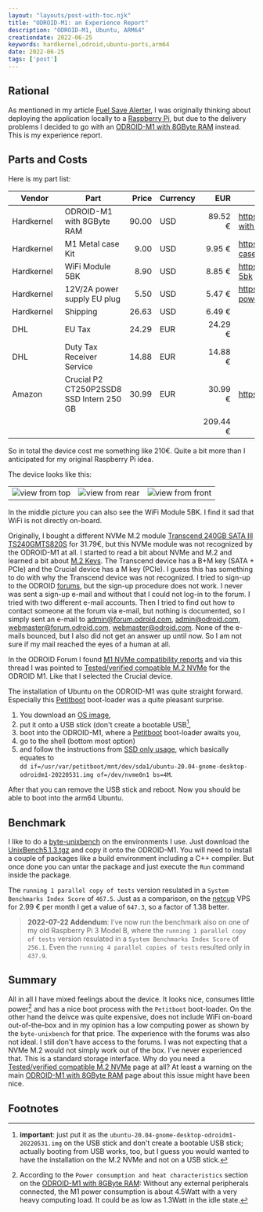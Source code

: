 ```yaml
---
layout: "layouts/post-with-toc.njk"
title: "ODROID-M1: an Experience Report"
description: "ODROID-M1, Ubuntu, ARM64"
creationdate: 2022-06-25
keywords: hardkernel,odroid,ubuntu-ports,arm64
date: 2022-06-25
tags: ['post']
---
```


## Rational

As mentioned in my article [Fuel Save Alerter](../fuel-save-alerter-germany), I was originally thinking about deploying the application locally to a
[Raspberry Pi](https://en.wikipedia.org/wiki/Raspberry_Pi), but due to the delivery problems I decided to go with an [ODROID-M1 with 8GByte
RAM](https://www.hardkernel.com/shop/odroid-m1-with-8gbyte-ram) instead. This is my experience report.

## Parts and Costs

Here is my part list:

| Vendor                 | Part                                     | Price | Currency | EUR      | Link                                                        |
|------------------------|------------------------------------------|------:|----------|---------:|-------------------------------------------------------------|
| Hardkernel&nbsp;&nbsp; | ODROID-M1 with 8GByte RAM                | 90.00 | USD      |  89.52 € | https://www.hardkernel.com/shop/odroid-m1-with-8gbyte-ram   |
| Hardkernel             | M1 Metal case Kit                        |  9.00 | USD      |   9.95 € | https://www.hardkernel.com/shop/m1-metal-case-kit           |
| Hardkernel             | WiFi Module 5BK                          |  8.90 | USD      |   8.85 € | https://www.hardkernel.com/shop/wifi-module-5bk             |
| Hardkernel             | 12V/2A power supply EU plug              |  5.50 | USD      |   5.47 € | https://www.hardkernel.com/shop/12v-2a-power-supply-eu-plug |
| Hardkernel             | Shipping                                 | 26.63 | USD      |   6.49 € |                                                             |
| DHL                    | EU Tax                                   | 24.29 | EUR      |  24.29 € |                                                             |
| DHL                    | Duty Tax Receiver Service                | 14.88 | EUR      |  14.88 € |                                                             |
| Amazon                 | Crucial P2 CT250P2SSD8 SSD Intern 250 GB | 30.99 | EUR      |  30.99 € | https://www.amazon.de/gp/product/B086BKGSC1                 |
|                        |                                          |       |          | 209.44 € |                                                             |

So in total the device cost me something like 210€. Quite a bit more than I anticipated for my original Raspberry Pi idea.

The device looks like this:

|  |  |  |
|--|--|--|
| <div style="max-width: 100%"><object data="/img/2022-06-25-odroid-m1-1.jpeg" type="image/jpg" style="max-width: 100%"><img src="/img/2022-06-25-odroid-m1-1.jpeg" alt="view from top"></object> | <object data="/img/2022-06-25-odroid-m1-2.jpeg" type="image/jpg" style="max-width: 100%"><img src="/img/2022-06-25-odroid-m1-2.jpeg" alt="view from rear"></object> | <object data="/img/2022-06-25-odroid-m1-3.jpeg" type="image/jpg" style="max-width: 100%"><img src="/img/2022-06-25-odroid-m1-3.jpeg" alt="view from front"></object></div> |

In the middle picture you can also see the WiFi Module 5BK. I find it sad that WiFi is not directly on-board.

Originally, I bought a different NVMe M.2 module [Transcend 240GB SATA III TS240GMTS820S](https://www.amazon.de/gp/product/B0778Q7X9B) for 31.79€, but
this NVMe module was not recognized by the ODROID-M1 at all. I started to read a bit about NVMe and M.2 and learned a bit about [M.2
Keys](https://www.delock.de/infothek/M.2/M.2.html). The Transcend device has a B+M key (SATA + PCIe) and the Crucial device has a M key (PCIe). I
guess this has something to do with why the Transcend device was not recognized. I tried to sign-up to the ODROID [forums](https://forum.odroid.com),
but the sign-up procedure does not work. I never was sent a sign-up e-mail and without that I could not log-in to the forum. I tried with two
different e-mail accounts. Then I tried to find out how to contact someone at the forum via e-mail, but nothing is documented, so I simply sent an
e-mail to admin@forum.odroid.com, admin@odroid.com, webmaster@forum.odroid.com, webmaster@odroid.com. None of the e-mails bounced, but I also did not
get an answer up until now. So I am not sure if my mail reached the eyes of a human at all.

In the ODROID Forum I found [M1 NVMe compatibility reports](https://forum.odroid.com/viewtopic.php?t=44265) and via this thread I was pointed to
[Tested/verified compatible M.2 NVMe](https://wiki.odroid.com/odroid-m1/hardware/nvme) for the ODROID M1. Like that I selected the Crucial device.

The installation of Ubuntu on the ODROID-M1 was quite straight forward. Especially this [Petitboot](https://github.com/open-power/petitboot)
boot-loader was a quite pleasant surprise.

1. You download an [OS image](https://wiki.odroid.com/odroid-m1/os_images/os_images),
1. put it onto a USB stick (don't create a bootable USB[^usb],
1. boot into the ODROID-M1, where a [Petitboot](https://github.com/open-power/petitboot) boot-loader awaits you,
1. go to the shell (bottom most option)
1. and follow the instructions from [SSD only usage](https://forum.odroid.com/viewtopic.php?f=211&t=44287), which basically equates to<br>`dd if=/usr/var/petitboot/mnt/dev/sda1/ubuntu-20.04-gnome-desktop-odroidm1-20220531.img of=/dev/nvme0n1 bs=4M`.

After that you can remove the USB stick and reboot. Now you should be able to boot into the arm64 Ubuntu.

## Benchmark

I like to do a [byte-unixbench](https://code.google.com/archive/p/byte-unixbench) on the environments I use. Just download the
[UnixBench5.1.3.tgz](https://code.google.com/archive/p/byte-unixbench/downloads) and copy it onto the ODROID-M1. You will need to install a couple of
packages like a build environment including a C++ compiler. But once done you can untar the package and just execute the `Run` command inside the
package.

The `running 1 parallel copy of tests` version resulated in a `System Benchmarks Index Score` of `467.5`. Just as a comparison, on the
[netcup](https://www.netcup.de/vserver/vps.php) VPS for 2.99 € per month I get a value of `647.3`, so a factor of 1.38 better.

> **2022-07-22 Addendum**: I've now run the benchmark also on one of my old Raspberry Pi 3 Model B, where the `running 1 parallel copy of tests` version
> resulated in a `System Benchmarks Index Score` of `256.1`. Even the `running 4 parallel copies of tests` resulted only in `437.9`.

## Summary

All in all I have mixed feelings about the device. It looks nice, consumes little power[^power] and has a nice boot process with the `Petitboot`
boot-loader. On the other hand the deivce was quite expensive, does not include WiFi on-board out-of-the-box and in my opinion has a low computing
power as shown by the `byte-unixbench` for that price. The experience with the forums was also not ideal. I still don't have access to the forums. I
was not expecting that a NVMe M.2 would not simply work out of the box. I've never experienced that. This is a standard storage interface. Why do you
need a [Tested/verified compatible M.2 NVMe](https://wiki.odroid.com/odroid-m1/hardware/nvme) page at all? At least a warning on the main [ODROID-M1
with 8GByte RAM](https://www.hardkernel.com/shop/odroid-m1-with-8gbyte-ram) page about this issue might have been nice.


## Footnotes

[^usb]: **important**: just put it as the `ubuntu-20.04-gnome-desktop-odroidm1-20220531.img` on the USB stick and don't create a bootable USB stick; actually booting from USB works, too, but I guess you would wanted to have the installation on the M.2 NVMe and not on a USB stick.
[^power]: According to the `Power consumption and heat characteristics` section on the [ODROID-M1 with 8GByte RAM](https://www.hardkernel.com/shop/odroid-m1-with-8gbyte-ram): Without any external peripherals connected, the M1 power consumption is about 4.5Watt with a very heavy computing load. It could be as low as 1.3Watt in the idle state.
